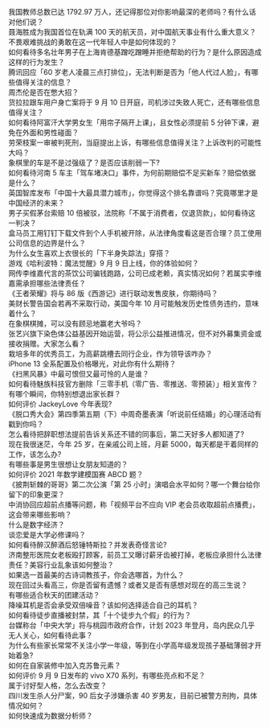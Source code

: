 我国教师总数已达 1792.97 万人，还记得那位对你影响最深的老师吗？有什么话对他们说？  
聂海胜成为我国首位在轨满 100 天的航天员，对中国航天事业有什么重大意义？  
不畏艰难挑战的勇敢在这一代年轻人中是如何体现的？  
如何看待多名壮年男子在上海肯德基蹭吃蹭睡并拒绝帮助的行为？是什么原因造成这样的行为发生？  
腾讯回应「60 岁老人凌晨三点打排位」，无法判断是否为「他人代过人脸」，有哪些值得关注的信息？  
周杰伦是否在憋大招？  
货拉拉跟车用户身亡案将于 9 月 10 日开庭，司机涉过失致人死亡，还有哪些信息值得关注？  
如何看待阿富汗大学男女生「用帘子隔开上课」，且女性必须提前 5 分钟下课，避免在外面和男性碰面？  
劳荣枝案一审被判死刑，当庭提出上诉，有哪些信息值得关注？上诉改判的可能性大吗？  
象棋里的车是不是过强级了？是否应该削弱一下?  
如何看待河南 5 车主「驾车堵决口」事件，为何前期赔偿不足买新车？赔偿依据是什么？  
英国智库发布「中国十大最具潜力城市」，你觉得这个排名靠谱吗？究竟哪里才是中国经济的未来？  
男子买假茅台索赔 10 倍被驳，法院称「不属于消费者，仅退货款」，如何看待这一判决？  
盒马员工用钉钉下载文件到个人手机被开除，从法律角度看这是否合理？员工使用公司信息的边界是什么？  
为什么女生喜欢上衣很长的「下半身失踪法」穿搭？  
游戏《哈利波特：魔法觉醒》9 月 9 日上线，你的体验如何？  
网传李维嘉代言的茶饮公司骗钱跑路，公司已成老赖，真实情况如何？若属实李维嘉需承担哪些法律责任？  
《王者荣耀》将与 86 版《西游记》进行联动发售皮肤，你期待吗？  
美财长警告国会若再不采取行动，美国今年 10 月可能触发历史性债务违约，意味着什么？  
在象棋棋摊，可以没有顾忌地赢老大爷吗？  
张艺兴旗下染色体公益基因开始运营，将公示公益推进情况，但不对外募集资金或接收捐赠。大家怎么看？  
栽培多年的优秀员工，为高薪跳槽去同行企业，作为领导该咋办？  
iPhone 13 全系配置及价格曝光，对此你有什么期待？  
《扫黑风暴》中最可恨但又最可怜的人是谁？  
如何看待魅族科技官方删除「三零手机（零广告、零推送、零预装）」相关宣传？  
有哪个瞬间，你特别想退出家长群？  
如何评价 JackeyLove 今年表现?  
《脱口秀大会》第四季第五期（下）中周奇墨表演「听说前任结婚」的心理活动有戳到你吗？  
怎么看待把辞职想法提前告诉关系还不错的同事后，第二天好多人都知道了?  
现在我很迷茫，今年 25 岁，在亲戚公司上班，月薪 5000，每天都是干着同样的工作，该怎么办?  
有哪些事是男生很想让女朋友知道的？  
如何评价 2021 年数学建模国赛 ABCD 题？  
《披荆斩棘的哥哥》第二次公演「第 25 小时」演唱会水平如何？哪一个舞台给你留下的印象更深？  
中消协回应超前点播等问题，称「视频平台不应向 VIP 老会员收取超前点播费」，这会带来哪些影响？  
什么是数字经济？  
谈恋爱是大学必修课吗？  
如何看待醉汉醉酒后怒锤特斯拉？并发表奇怪言论?  
济南整形医院女老板殴打顾客，前员工又曝讨薪牙齿被打掉，老板应承担什么法律责任？美容行业乱象该如何整治？  
如果选一首最美的古诗词教孩子，你会选哪首，为什么？  
现在回过头看高三，你是否留有遗憾？或者又是否有感想对现在的高三生说？  
有哪些适合秋天的团建活动？  
降噪耳机是否会承受双倍噪音？该如何选择适合自己的耳机？  
如何看待徒步直播被封禁，其「十个徒步九个假」的行为？  
台媒称台「中央大学」将与桃园市政府合作，计划 2023 年登月，岛内民众几乎无人关心，如何看待此事？  
为什么有些家长常常不关注小学一年级，等到在小学高年级发现孩子基础薄弱才开始着急?  
如何在自家装修中加入克苏鲁元素？  
如何评价 9 月 9 日发布的 vivo X70 系列，有哪些亮点和不足？  
属于讨好型人格，怎么去改变？  
四川发生杀人分尸案，90 后女子涉嫌杀害 40 岁男友，目前已被警方刑拘，具体情况如何？  
如何快速成为数据分析师？  
